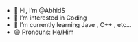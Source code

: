 - 👋 Hi, I’m @AbhidS
- 👀 I’m interested in Coding
- 🌱 I’m currently learning Jave , C++ , etc...
- 😄 Pronouns: He/Him

<!---
AbhidS-Github/AbhidS-Github is a ✨ special ✨ repository because its `README.md` (this file) appears on your GitHub profile.
You can click the Preview link to take a look at your changes.
--->

